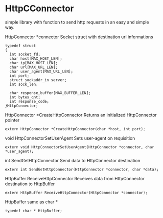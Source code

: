 # HttpCConnector

simple library with function to send http requests in an easy and simple way.


HttpConnector *connector
Socket struct with destination url informations

    typedef struct 
    {
      int socket_fd;
      char host[MAX_HOST_LEN];
      char ip[MAX_HOST_LEN];
      char url[MAX_URL_LEN];
      char user_agent[MAX_URL_LEN];
      int port;
      struct sockaddr_in server;
      int sock_len;

      char response_buffer[MAX_BUFFER_LEN];
      int bytes_qnt;
      int response_code;
    }HttpConnector;
  
HttpConnector *CreateHttpConnector
Returns an initialized HttpConnector pointer

    extern HttpConnector *CreateHttpConnector(char *host, int port);



void HttpConnectorSetUserAgent
Sets user-agent on requisition

    extern void HttpConnectorSetUserAgent(HttpConnector *connector, char *user_agent);


int SendGetHttpConnector
Send data to HttpConnector destination

    extern int SendGetHttpConnector(HttpConnector *connector, char *data);


HttpBuffer ReceiveHttpConnector
Receives data from HttpConnector destination to HttpBuffer

    extern HttpBuffer ReceiveHttpConnector(HttpConnector *connector);

HttpBuffer
same as char *

    typedef char * HttpBuffer;
